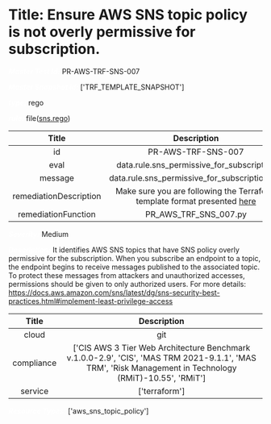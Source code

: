 



# Title: Ensure AWS SNS topic policy is not overly permissive for subscription.


***<font color="white">Master Test Id:</font>*** PR-AWS-TRF-SNS-007

***<font color="white">Master Snapshot Id:</font>*** ['TRF_TEMPLATE_SNAPSHOT']

***<font color="white">type:</font>*** rego

***<font color="white">rule:</font>*** file([sns.rego])  
  
  
  
  

|Title|Description|
| :---: | :---: |
|id|PR-AWS-TRF-SNS-007|
|eval|data.rule.sns_permissive_for_subscription|
|message|data.rule.sns_permissive_for_subscription_err|
|remediationDescription|Make sure you are following the Terraform template format presented <a href='https://registry.terraform.io/providers/hashicorp/aws/latest/docs/resources/sns_topic_policy' target='_blank'>here</a>|
|remediationFunction|PR_AWS_TRF_SNS_007.py|


***<font color="white">Severity:</font>*** Medium

***<font color="white">Description:</font>*** It identifies AWS SNS topics that have SNS policy overly permissive for the subscription. When you subscribe an endpoint to a topic, the endpoint begins to receive messages published to the associated topic. To protect these messages from attackers and unauthorized accesses, permissions should be given to only authorized users. For more details: https://docs.aws.amazon.com/sns/latest/dg/sns-security-best-practices.html#implement-least-privilege-access  
  
  

|Title|Description|
| :---: | :---: |
|cloud|git|
|compliance|['CIS AWS 3 Tier Web Architecture Benchmark v.1.0.0-2.9', 'CIS', 'MAS TRM 2021-9.1.1', 'MAS TRM', 'Risk Management in Technology (RMiT)-10.55', 'RMiT']|
|service|['terraform']|


***<font color="white">Resource Types:</font>*** ['aws_sns_topic_policy']


[sns.rego]: https://github.com/prancer-io/prancer-compliance-test/tree/master/aws/terraform/sns.rego
